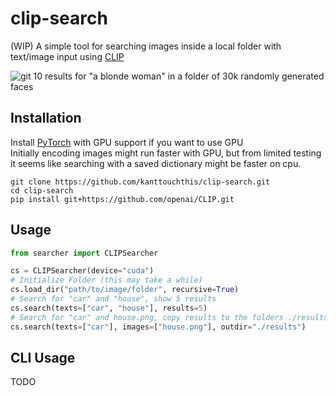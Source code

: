 # clip-search
(WIP)
A simple tool for searching images inside a local folder with text/image input
using [CLIP](https://github.com/openai/CLIP)
  
![git](https://user-images.githubusercontent.com/90077736/136833546-b153204c-a37a-440f-bfc3-35532007c554.png)
10 results for "a blonde woman" in a folder of 30k randomly generated faces
## Installation
Install [PyTorch](https://pytorch.org/get-started/locally/) with GPU support if you want to use GPU  
Initially encoding images might run faster with GPU, 
but from limited testing it seems like searching with a saved dictionary might be faster on cpu.
```
git clone https://github.com/kanttouchthis/clip-search.git
cd clip-search
pip install git+https://github.com/openai/CLIP.git
```

## Usage
```python
from searcher import CLIPSearcher

cs = CLIPSearcher(device="cuda")
# Initialize Folder (this may take a while)
cs.load_dir("path/to/image/folder", recursive=True)
# Search for "car" and "house", show 5 results
cs.search(texts=["car", "house"], results=5)
# Search for "car" and house.png, copy results to the folders ./results/car and ./results/house.png
cs.search(texts=["car"], images=["house.png"], outdir="./results")
```
## CLI Usage
TODO
